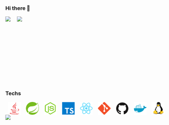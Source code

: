 ### Hi there 👋

<div style="display: flex; gap: 20px; flex-wrap: wrap; margin-bottom: 50px;">
    <img height="180em" src="https://github-readme-stats.vercel.app/api?username=t-rodrigues&show_icons=true&theme=omni&include_all_commits=true&count_private=true"/>
    <img height="180em" src="https://github-readme-stats.vercel.app/api/top-langs/?username=t-rodrigues&layout=compact&langs_count=7&theme=omni"/>
</div>

### Techs
<div style="display: flex; justify-content: space-around; align-items: center; max-width: 800px;">
  <img align="center" alt="java" height="40" width="40" src="https://raw.githubusercontent.com/devicons/devicon/master/icons/java/java-plain.svg">
  
  <img align="center" alt="spring" height="40" width="40" src="https://raw.githubusercontent.com/devicons/devicon/master/icons/spring/spring-original.svg">

  <img align="center" alt="nodejs" height="40" width="40" src="https://raw.githubusercontent.com/devicons/devicon/master/icons/nodejs/nodejs-plain.svg">
  
  <img align="center" alt="typescript" height="40" width="40" src="https://raw.githubusercontent.com/devicons/devicon/master/icons/typescript/typescript-plain.svg">
 
  <img align="center" alt="react" height="40" width="40" src="https://raw.githubusercontent.com/devicons/devicon/master/icons/react/react-original.svg">
  
  <img align="center" alt="git" height="40" width="40" src="https://raw.githubusercontent.com/devicons/devicon/master/icons/git/git-original.svg">
  
  <img align="center" alt="github" height="40" width="40" src="https://raw.githubusercontent.com/devicons/devicon/master/icons/github/github-original.svg">

  <img align="center" alt="docker" height="40" width="40" src="https://raw.githubusercontent.com/devicons/devicon/master/icons/docker/docker-plain.svg">

  <img align="center" alt="linux" height="40" width="40" src="https://raw.githubusercontent.com/devicons/devicon/master/icons/linux/linux-original.svg">
</div>

<div>
  <img src="https://komarev.com/ghpvc/?username=t-rodrigues&color=blueviolet&style=flat-square">
</div>
